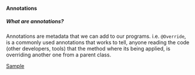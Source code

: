 #### Annotations

##### What are annotations?

Annotations are metadata that we can add to our programs.
i.e. 
`@Override`, is a commonly used annotations that works to tell, anyone reading the code
(other developers, tools) that the method where its being applied, is overriding another one 
from a parent class.

[Sample](../functionalprograming/AnnotationsMain.java)